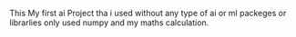This My first ai Project tha i used without any type of ai or ml packeges or librarlies only used numpy and my maths calculation.
